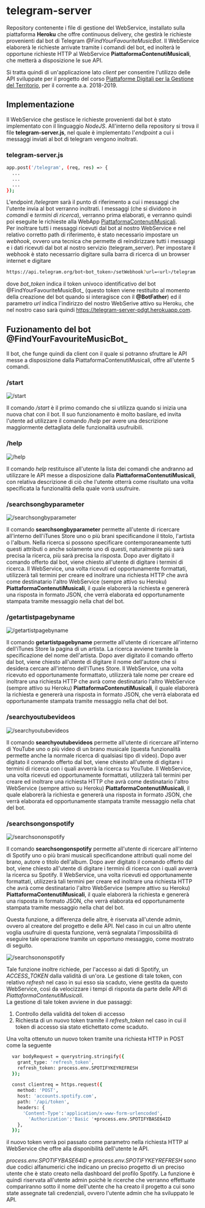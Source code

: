 # telegram-server

Repository contenente i file di gestione del WebService, installato sulla piattaforma __Heroku__ che offre continuous delivery, che gestirà le richieste provenienti dal bot di Telegram _@FindYourFavouriteMusicBot_. Il WebService elaborerà le richieste arrivate tramite i comandi del bot, ed inolterà le opportune richieste HTTP al WebService __PiattaformaContenutiMusicali__, che metterà a disposizione le sue API.

Si tratta quindi di un'applicazione lato _client_ per consentire l'utilizzo delle API sviluppate per il progetto del corso [Piattaforme Digitali per la Gestione del Territorio](https://www.uniurb.it/insegnamenti-e-programmi/255577), per il corrente a.a. 2018-2019.

## Implementazione
Il WebService che gestisce le richieste provenienti dal bot è stato implementato con il linguaggio _NodeJS_.
All'interno della repository si trova il file __telegram-server.js__, nel quale è implementato l'_endpoint_ a cui i messaggi inviati al bot di telegram vengono inoltrati.

### telegram-server.js
```bash
app.post('/telegram', (req, res) => {
  ...
  ...
  ...
});
```
L'endpoint _/telegram_ sarà il punto di riferimento a cui i messaggi che l'utente invia al bot verranno inoltrati. I messaggi (che si dividono in _comandi_ e _termini di ricerca_), verranno prima elaborati, e verranno quindi poi eseguite le richieste alla WebApp [PiattaformaContenutiMusicali](https://github.com/m-dilorenzi/piattaformaContenutiMusicali.git).<br>
Per inoltrare tutti i messaggi ricevuti dal bot al nostro WebService e nel relativo corretto path di riferimento, è stato necessario impostare un _webhook_, ovvero una tecnica che permette di reindirizzare tutti i messaggi e i dati ricevuti dal bot al nostro servizio (telegram_server). Per impostare il webhook è stato necessarrio digitare sulla barra di ricerca di un browser internet e digitare
```bash
https://api.telegram.org/bot<bot_token>/setWebhook?url=<url>/telegram
```
dove _bot_token_ indica il token univoco identificativo del bot @FindYourFavouriteMusicBot_ (questo token viene restituito al momento della creazione del bot quando si interagisce con il __@BotFather__) ed il parametro _url_ indica l'indirizzo del nostro WebSerive attivo su Heroku, che nel nostro caso sarà quindi https://telegram-server-pdgt.herokuapp.com.


## Fuzionamento del bot @FindYourFavouriteMusicBot_
Il bot, che funge quindi da client con il quale si potranno sfruttare le API messe a disposizione dalla PiattaformaContenutiMusicali, offre all'utente 5 comandi.

### /start
![/start](images/start_command.PNG)

Il comando _/start_ è il primo comando che si utilizza quando si inizia una nuova chat con il bot. Il suo funzionamento è molto basilare, ed invita l'utente ad utilizzare il comando _/help_ per avere una descrizione maggiormente dettagliata delle funzionalità usufruibili.

### /help
![/help](images/help_command.PNG)

Il comando _help_ restituisce all'utente la lista dei comandi che andranno ad utilizzare le API messe a disposizione dalla __PiattaformaContenutiMusicali__, con relativa descrizione di ciò che l'utente otterrà come risultato una volta specificata la funzionalità della quale vorrà usufruire.

### /searchsongbyparameter
![/searchsongbyparameter](images/searchsongbyparameter_command.PNG)

Il comando __searchsongbyparameter__ permette all'utente di ricercare all'interno dell'iTunes Store uno o più brani specificandone il titolo, l'artista o l'album. Nella ricerca si possono specificare contemporaneamente tutti questi attributi o anche solamente uno di questi, naturalmente più sarà precisa la ricerca, più sarà precisa la risposta.
Dopo aver digitato il comando offerto dal bot, viene chiesto all'utente di digitare i termini di ricerca. Il WebService, una volta ricevuti ed opportunamente formattati, utilizzerà tali termini per creare ed inoltrare una richiesta HTTP che avrà come destinatario l'altro WebService (sempre attivo su Heroku) __PiattaformaContenutiMusicali__, il quale elaborerà la richiesta e genererà una risposta in formato JSON, che verrà elaborata ed opportunamente stampata tramite messaggio nella chat del bot.

### /getartistpagebyname
![/getartistpagebyname](images/getartistpagebyname_command.PNG)

Il comando __getartistpagebyname__ permette all'utente di ricercare all'interno dell'iTunes Store la pagina di un artista. La ricerca avviene tramite la specificazione del nome dell'artista.
Dopo aver digitato il comando offerto dal bot, viene chiesto all'utente di digitare il nome dell'autore che si desidera cercare all'interno dell'iTunes Store. Il WebService, una volta ricevuto ed opportunamente formattato, utilizzerà tale nome per creare ed inoltrare una richiesta HTTP che avrà come destinatario l'altro WebService (sempre attivo su Heroku) __PiattaformaContenutiMusicali__, il quale elaborerà la richiesta e genererà una risposta in formato JSON, che verrà elaborata ed opportunamente stampata tramite messaggio nella chat del bot.

### /searchyoutubevideos
![/searchyoutubevideos](images/searchyoutubevideos_command.PNG)

Il comando __searchyoutubevideos__ permette all'utente di ricercare all'interno di YouTube uno o più video di un brano musicale (questa funzionalità permette anche la normale ricerca di qualsiasi tipo di video).
Dopo aver digitato il comando offerto dal bot, viene chiesto all'utente di digitare i termini di ricerca con i quali avverrà la ricerca su YouTube. Il WebService, una volta ricevuti ed opportunamente formattati, utilizzerà tali termini per creare ed inoltrare una richiesta HTTP che avrà come destinatario l'altro WebService (sempre attivo su Heroku) __PiattaformaContenutiMusicali__, il quale elaborerà la richiesta e genererà una risposta in formato JSON, che verrà elaborata ed opportunamente stampata tramite messaggio nella chat del bot.

### /searchsongonspotify
![/searchsononspotify](images/searchsongonspotify_command.PNG)

Il comando __searchsongonspotify__ permette all'utente di ricercare all'interno di Spotify uno o più brani musicali specificandone attributi quali nome del brano, autore o titolo dell'album.
Dopo aver digitato il comando offerto dal bot, viene chiesto all'utente di digitare i termini di ricerca con i quali avverrà la ricerca su Spotify. Il WebService, una volta ricevuti ed opportunamente formattati, utilizzerà tali termini per creare ed inoltrare una richiesta HTTP che avrà come destinatario l'altro WebService (sempre attivo su Heroku) __PiattaformaContenutiMusicali__, il quale elaborerà la richiesta e genererà una risposta in formato JSON, che verrà elaborata ed opportunamente stampata tramite messaggio nella chat del bot.

Questa funzione, a differenza delle altre, è riservata all'utende admin, ovvero al creatore del progetto e delle API. Nel caso in cui un altro utente voglia usufruire di questa funzione, verrà segnalata l'impossibilità di eseguire tale operazione tramite un opportuno messaggio, come mostrato di seguito.

![/searchsononspotify](images/spotify_error.PNG)

Tale funzione inoltre richiede, per l'accesso ai dati di Spotify, un _ACCESS_TOKEN_ dalla validità di un'ora. Le gestione di tale token, con relativo _refresh_ nel caso in sui esso sia scaduto, viene gestita da questo WebService, così da velocizzare i tempi di risposta da parte delle API di _PiattaformaContenutiMusicali_.<br>
La gestione di tale token avviene in due passaggi:
  1. Controllo della validità del token di accesso
  2. Richiesta di un nuovo token tramite il _refresh_token_ nel caso in cui il token di accesso sia stato etichettato come scaduto.

Una volta ottenuto un nuovo token tramite una richiesta HTTP in POST come la seguente
```bash
  var bodyRequest = querystring.stringify({
    grant_type: 'refresh_token',
    refresh_token: process.env.SPOTIFYKEYREFRESH
  });

  const clientreq = https.request({
    method: 'POST',
    host: 'accounts.spotify.com',
    path: '/api/token',
    headers: {
      'Content-Type':'application/x-www-form-urlencoded',
	    'Authorization':'Basic '+process.env.SPOTIFYBASE64ID
    },	  
  });

```
il nuovo token verrà poi passato come parametro nella richiesta HTTP al WebService che offre alla disponibilità dell'utente le API.

_process.env.SPOTIFYBASE64ID_ e _process.env.SPOTIFYKEYREFRESH_ sono due codici alfanumerici che indicano un preciso progetto di un preciso utente che è stato creato nella dashboard del profilo Spotify. La funzione è quindi riservata all'utente admin poichè le ricerche che verranno effettuate compariranno sotto il nome dell'utente che ha creato il progetto a cui sono state assegnate tali credenziali, ovvero l'utente admin che ha sviluppato le API.
